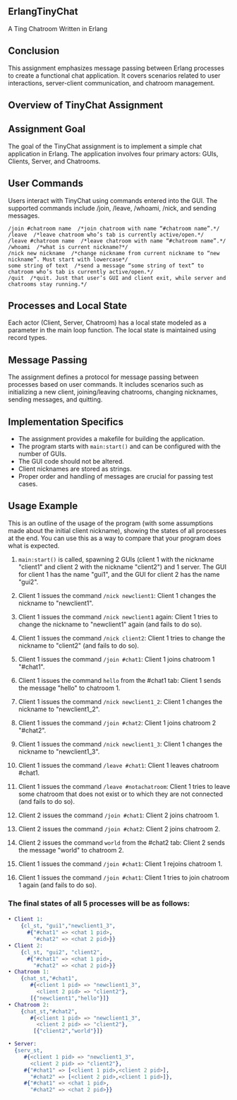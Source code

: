 ## ErlangTinyChat
A Ting Chatroom Written in Erlang

## Conclusion
This assignment emphasizes message passing between Erlang processes to create a functional chat application. It covers scenarios related to user interactions, server-client communication, and chatroom management.

## Overview of TinyChat Assignment

## Assignment Goal
The goal of the TinyChat assignment is to implement a simple chat application in Erlang. The application involves four primary actors: GUIs, Clients, Server, and Chatrooms.

## User Commands
Users interact with TinyChat using commands entered into the GUI. The supported commands include /join, /leave, /whoami, /nick, and sending messages.

```
/join #chatroom name  /*join chatroom with name “#chatroom name”.*/
/leave  /*leave chatroom who’s tab is currently active/open.*/
/leave #chatroom name  /*leave chatroom with name “#chatroom name”.*/
/whoami  /*what is current nickname?*/
/nick new nickname  /*change nickname from current nickname to “new nickname”. Must start with lowercase*/
some string of text  /*send a message “some string of text” to chatroom who’s tab is currently active/open.*/
/quit  /*quit. Just that user’s GUI and client exit, while server and chatrooms stay running.*/
```

## Processes and Local State
Each actor (Client, Server, Chatroom) has a local state modeled as a parameter in the main loop function. The local state is maintained using record types.

## Message Passing
The assignment defines a protocol for message passing between processes based on user commands. It includes scenarios such as initializing a new client, joining/leaving chatrooms, changing nicknames, sending messages, and quitting.

## Implementation Specifics
- The assignment provides a makefile for building the application.
- The program starts with `main:start()` and can be configured with the number of GUIs.
- The GUI code should not be altered.
- Client nicknames are stored as strings.
- Proper order and handling of messages are crucial for passing test cases.

## Usage Example

This is an outline of the usage of the program (with some assumptions made about the initial client nickname), showing the states of all processes at the end. You can use this as a way to compare that your program does what is expected.

1. `main:start()` is called, spawning 2 GUIs (client 1 with the nickname "client1" and client 2 with the nickname "client2") and 1 server. The GUI for client 1 has the name "gui1", and the GUI for client 2 has the name "gui2".

2. Client 1 issues the command `/nick newclient1`: Client 1 changes the nickname to "newclient1".

3. Client 1 issues the command `/nick newclient1` again: Client 1 tries to change the nickname to "newclient1" again (and fails to do so).

4. Client 1 issues the command `/nick client2`: Client 1 tries to change the nickname to "client2" (and fails to do so).

5. Client 1 issues the command `/join #chat1`: Client 1 joins chatroom 1 "#chat1".

6. Client 1 issues the command `hello` from the #chat1 tab: Client 1 sends the message "hello" to chatroom 1.

7. Client 1 issues the command `/nick newclient1_2`: Client 1 changes the nickname to "newclient1_2".

8. Client 1 issues the command `/join #chat2`: Client 1 joins chatroom 2 "#chat2".

9. Client 1 issues the command `/nick newclient1_3`: Client 1 changes the nickname to "newclient1_3".

10. Client 1 issues the command `/leave #chat1`: Client 1 leaves chatroom #chat1.

11. Client 1 issues the command `/leave #notachatroom`: Client 1 tries to leave some chatroom that does not exist or to which they are not connected (and fails to do so).

12. Client 2 issues the command `/join #chat1`: Client 2 joins chatroom 1.

13. Client 2 issues the command `/join #chat2`: Client 2 joins chatroom 2.

14. Client 2 issues the command `world` from the #chat2 tab: Client 2 sends the message "world" to chatroom 2.

15. Client 1 issues the command `/join #chat1`: Client 1 rejoins chatroom 1.

16. Client 1 issues the command `/join #chat1`:
    Client 1 tries to join chatroom 1 again (and fails to do so).

### The final states of all 5 processes will be as follows:

####
```erlang
• Client 1:
    {cl_st, "gui1","newclient1_3",
      #{"#chat1" => <chat 1 pid>,
        "#chat2" => <chat 2 pid>}}
• Client 2:
    {cl_st, "gui2", "client2",
      #{"#chat1" => <chat 1 pid>,
        "#chat2" => <chat 2 pid>}}
• Chatroom 1:
    {chat_st,"#chat1",
       #{<client 1 pid> => "newclient1_3",
         <client 2 pid> => "client2"},
       [{"newclient1","hello"}]}
• Chatroom 2:
    {chat_st,"#chat2",
       #{<client 1 pid> => "newclient1_3",
         <client 2 pid> => "client2"},
        [{"client2","world"}]}

• Server:
  {serv_st,
     #{<client 1 pid> => "newclient1_3",
       <client 2 pid> => "client2"},
     #{"#chat1" => [<client 1 pid>,<client 2 pid>],
       "#chat2" => [<client 2 pid>,<client 1 pid>]},
     #{"#chat1" => <chat 1 pid>,
       "#chat2" => <chat 2 pid>}}
```
